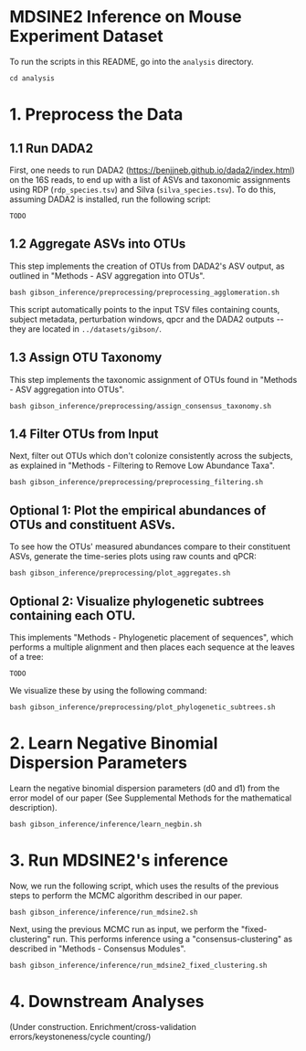 # MDSINE2 Inference on Mouse Experiment Dataset

To run the scripts in this README, go into the `analysis` directory.

```
cd analysis
```

# 1. Preprocess the Data

## 1.1 Run DADA2

First, one needs to run DADA2 (https://benjjneb.github.io/dada2/index.html) on the 16S reads, to end up with a list of ASVs and taxonomic assignments 
using RDP (`rdp_species.tsv`) and Silva (`silva_species.tsv`).
To do this, assuming DADA2 is installed, run the following script:

```
TODO
```

## 1.2 Aggregate ASVs into OTUs

This step implements the creation of OTUs from DADA2's ASV output, as outlined in
"Methods - ASV aggregation into OTUs".
```
bash gibson_inference/preprocessing/preprocessing_agglomeration.sh
```
This script automatically points to the input TSV files containing counts, subject metadata, 
perturbation windows, qpcr and the DADA2 outputs -- they are located in `../datasets/gibson/`.

## 1.3 Assign OTU Taxonomy

This step implements the taxonomic assignment of OTUs found in "Methods - ASV aggregation into OTUs".
```
bash gibson_inference/preprocessing/assign_consensus_taxonomy.sh
```

## 1.4 Filter OTUs from Input

Next, filter out OTUs which don't colonize consistently across the subjects, as explained in 
"Methods - Filtering to Remove Low Abundance Taxa".
```
bash gibson_inference/preprocessing/preprocessing_filtering.sh
```

## Optional 1: Plot the empirical abundances of OTUs and constituent ASVs.

To see how the OTUs' measured abundances compare to their constituent ASVs, generate the time-series plots using raw counts and qPCR:

```
bash gibson_inference/preprocessing/plot_aggregates.sh
```

## Optional 2: Visualize phylogenetic subtrees containing each OTU.

This implements "Methods - Phylogenetic placement of sequences", which performs a multiple alignment and then places each
sequence at the leaves of a tree:
```
TODO
```

We visualize these by using the following command:
```
bash gibson_inference/preprocessing/plot_phylogenetic_subtrees.sh
```

# 2. Learn Negative Binomial Dispersion Parameters 

Learn the negative binomial dispersion parameters (d0 and d1) from the error model of our paper 
(See Supplemental Methods for the mathematical description).
```
bash gibson_inference/inference/learn_negbin.sh
```

# 3. Run MDSINE2's inference

Now, we run the following script, which uses the results of the previous steps to perform the MCMC algorithm described
in our paper.
```
bash gibson_inference/inference/run_mdsine2.sh
```

Next, using the previous MCMC run as input, we perform the "fixed-clustering" run.
This performs inference using a "consensus-clustering" as described in "Methods - Consensus Modules".
```
bash gibson_inference/inference/run_mdsine2_fixed_clustering.sh
```

# 4. Downstream Analyses

(Under construction. Enrichment/cross-validation errors/keystoneness/cycle counting/)
